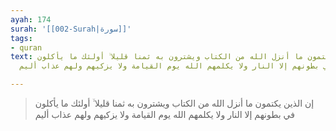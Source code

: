 ```yaml
---
ayah: 174
surah: '[[002-Surah|سورة]]'
tags:
- quran
text: إن الذين يكتمون ما أنزل الله من الكتاب ويشترون به ثمنا قليلا ۙ أولئك ما يأكلون
  في بطونهم إلا النار ولا يكلمهم الله يوم القيامة ولا يزكيهم ولهم عذاب أليم

---
```

> إن الذين يكتمون ما أنزل الله من الكتاب ويشترون به ثمنا قليلا ۙ أولئك ما يأكلون في بطونهم إلا النار ولا يكلمهم الله يوم القيامة ولا يزكيهم ولهم عذاب أليم
